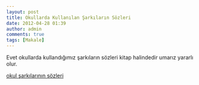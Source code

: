 ```yaml
---
layout: post
title: Okullarda Kullanılan Şarkıların Sözleri
date: 2012-04-28 01:39
author: admin
comments: true
tags: [Makale]
---
```

Evet okullarda kullandığımız şarkıların sözleri kitap halindedir umarız yararlı olur.

<a href="http://egitimvaktim.com/dosyalar/2012/04/okul-sarkı-sözleri.doc">okul şarkılarının sözleri</a>

